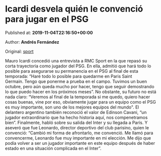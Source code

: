 
# Icardi desvela quién le convenció para jugar en el PSG

Published at: **2019-11-04T22:16:50+00:00**

Author: **Andrés Fernández**

Original: [sport](https://www.sport.es/es/noticias/liga-francia/icardi-desvela-quien-convencio-para-jugar-psg-7714653)

Mauro Icardi concedió una entrevista a RMC Sport en la que repasó su corta trayectoria como jugador del PSG. En ella, admitió que hará todo lo posible para asegurarse su permanencia en el PSG al final de esta temporada: “Haré todo lo posible para quedarme en Paris Saint Germain. Tengo que ponerme a prueba en el campo. Tuvimos un buen octubre, pero aún queda mucho por hacer, tengo que seguir demostrando lo que puedo hacer en los próximos meses&rdquor;.
No obstante, su futuro no está nada claro: “Veremos al final de la temporada si me quedo, quiero hacer cosas buenas, vine por eso, obviamente jugar para un equipo como el PSG es muy importante, son uno de los mejores equipos del mundo".
El delantero argentino también reconoció el valor de Edinson Cavani, “un jugador extraordinario que ha hecho historia aquí, nos compenetramos bien&rdquor;.
Finalmente, habló sobre su salida del Inter y su llegada a París. Y aseveró que fue Leonardo, director deportivo del club parisino, quien le convenció: “Cambió mi forma de afrontarlo, me convenció. Me llamó para convencerme, Leonardo fue muy importante en mi elección. Me dijo que podía volver a ser un jugador importante en este equipo después de haber estado en una situación complicada en el Inter&rdquor;.
